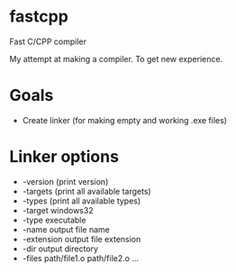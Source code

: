 # fastcpp
Fast C/CPP compiler

My attempt at making a compiler. To get new experience.

# Goals

* Create linker (for making empty and working .exe files)


# Linker options

* -version (print version)
* -targets (print all available targets)
* -types (print all available types)
* -target windows32
* -type executable
* -name output file name
* -extension output file extension
* -dir output directory
* -files path/file1.o path/file2.o ...